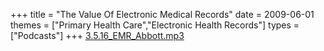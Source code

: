 +++
title = "The Value Of Electronic Medical Records"
date = 2009-06-01
themes = ["Primary Health Care","Electronic Health Records"]
types = ["Podcasts"]
+++
[3.5.16_EMR_Abbott.mp3](/files/3.5.16_EMR_Abbott.mp3)
